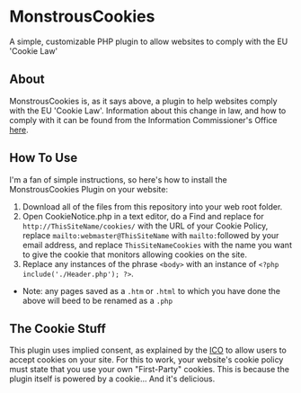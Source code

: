 # MonstrousCookies
A simple, customizable PHP plugin to allow websites to comply with the EU 'Cookie Law'

## About
MonstrousCookies is, as it says above, a plugin to help websites comply with the EU 'Cookie Law'.  Information about this change in law, and how to comply with it can be found from the Information Commissioner's Office [here](https://ico.org.uk/for-organisations/guide-to-pecr/cookies-and-similar-technologies/ "ICO Guidance on cookies").

## How To Use
I'm a fan of simple instructions, so here's how to install the MonstrousCookies Plugin on your website:

1. Download all of the files from this repository into your web root folder.
2. Open CookieNotice.php in a text editor, do a Find and replace for `http://ThisSiteName/cookies/` with the URL of your Cookie Policy, replace `mailto:webmaster@ThisSiteName` with `mailto:`followed by your email address, and replace `ThisSiteNameCookies` with the name you want to give the cookie that monitors allowing cookies on the site.
3. Replace any instances of the phrase `<body>` with an instance of `<?php include('./Header.php'); ?>`.
 * Note: any pages saved as a `.htm` or `.html` to which you have done the above will beed to be renamed as a `.php`

##  The Cookie Stuff
This plugin uses implied consent, as explained by the [ICO](https://ico.org.uk/for-organisations/guide-to-pecr/cookies-and-similar-technologies/ "ICO Guidance on cookies") to allow users to accept cookies on your site.  For this to work, your website's cookie policy must state that you use your own "First-Party" cookies.  This is because the plugin itself is powered by a cookie...  And it's delicious.
